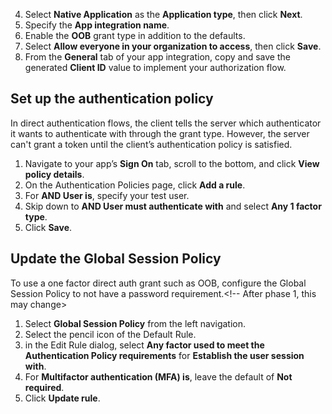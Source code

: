 4. Select **Native Application** as the **Application type**, then click **Next**.
5. Specify the **App integration name**.
6. Enable the **OOB** grant type in addition to the defaults.
7. Select **Allow everyone in your organization to access**, then click **Save**.
8. From the **General** tab of your app integration, copy and save the generated **Client ID** value to implement your authorization flow.

## Set up the authentication policy

In direct authentication flows, the client tells the server which authenticator it wants to authenticate with through the grant type. However, the server can't grant a token until the client’s authentication policy is satisfied.

1. Navigate to your app’s **Sign On** tab, scroll to the bottom, and click **View policy details**.
1. On the Authentication Policies page, click **Add a rule**.
1. For **AND User is**, specify your test user.
1. Skip down to **AND User must authenticate with** and select **Any 1 factor type**.
1. Click **Save**.

## Update the Global Session Policy

To use a one factor direct auth grant such as OOB, configure the Global Session Policy to not have a password requirement.<!-- After phase 1, this may change>

1. Select **Global Session Policy** from the left navigation.
1. Select the pencil icon of the Default Rule.
1. in the Edit Rule dialog, select **Any factor used to meet the Authentication Policy requirements** for **Establish the user session with**.
1. For **Multifactor authentication (MFA) is**, leave the default of **Not required**.
1. Click **Update rule**.
